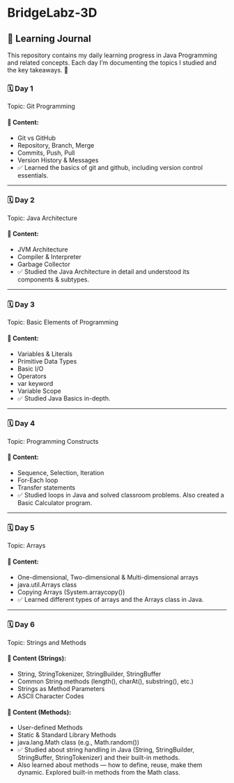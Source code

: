 # BridgeLabz-3D

## 📘 Learning Journal
This repository contains my daily learning progress in Java Programming and related concepts.
Each day I’m documenting the topics I studied and the key takeaways. 🚀

### 🗓 Day 1

Topic: Git Programming

#### 📖 Content:
* Git vs GitHub
* Repository, Branch, Merge
* Commits, Push, Pull
* Version History & Messages
* ✅ Learned the basics of git and github, including version control essentials.

---
### 🗓 Day 2

Topic: Java Architecture

#### 📖 Content:
* JVM Architecture
* Compiler & Interpreter
* Garbage Collector
* ✅ Studied the Java Architecture in detail and understood its components & subtypes.
 
---
### 🗓 Day 3

Topic: Basic Elements of Programming

#### 📖 Content:
* Variables & Literals
* Primitive Data Types
* Basic I/O
* Operators
* var keyword
* Variable Scope
* ✅ Studied Java Basics in-depth.

---
### 🗓 Day 4

Topic: Programming Constructs

#### 📖 Content:
* Sequence, Selection, Iteration
* For-Each loop
* Transfer statements
* ✅ Studied loops in Java and solved classroom problems.
Also created a Basic Calculator program.

---
### 🗓 Day 5

Topic: Arrays

#### 📖 Content:
* One-dimensional, Two-dimensional & Multi-dimensional arrays
* java.util.Arrays class
* Copying Arrays (System.arraycopy())
* ✅ Learned different types of arrays and the Arrays class in Java.

---
### 🗓 Day 6

Topic: Strings and Methods

#### 📖 Content (Strings):
* String, StringTokenizer, StringBuilder, StringBuffer
* Common String methods (length(), charAt(), substring(), etc.)
* Strings as Method Parameters
* ASCII Character Codes
#### 📖 Content (Methods):
* User-defined Methods
* Static & Standard Library Methods
* java.lang.Math class (e.g., Math.random())
* ✅ Studied about string handling in Java (String, StringBuilder, StringBuffer, StringTokenizer) and their built-in methods.
* Also learned about methods — how to define, reuse, make them dynamic. Explored built-in methods from the Math class.
